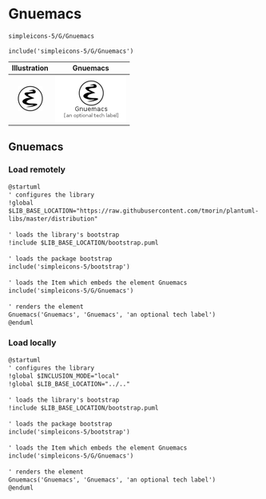 # Gnuemacs


```text
simpleicons-5/G/Gnuemacs
```

```text
include('simpleicons-5/G/Gnuemacs')
```



| Illustration | Gnuemacs |
| :---: | :---: |
| ![illustration for Illustration](../../simpleicons-5/G/Gnuemacs.png) | ![illustration for Gnuemacs](../../simpleicons-5/G/Gnuemacs.Local.png) |




## Gnuemacs

### Load remotely
```plantuml
@startuml
' configures the library
!global $LIB_BASE_LOCATION="https://raw.githubusercontent.com/tmorin/plantuml-libs/master/distribution"

' loads the library's bootstrap
!include $LIB_BASE_LOCATION/bootstrap.puml

' loads the package bootstrap
include('simpleicons-5/bootstrap')

' loads the Item which embeds the element Gnuemacs
include('simpleicons-5/G/Gnuemacs')

' renders the element
Gnuemacs('Gnuemacs', 'Gnuemacs', 'an optional tech label')
@enduml
```

### Load locally
```plantuml
@startuml
' configures the library
!global $INCLUSION_MODE="local"
!global $LIB_BASE_LOCATION="../.."

' loads the library's bootstrap
!include $LIB_BASE_LOCATION/bootstrap.puml

' loads the package bootstrap
include('simpleicons-5/bootstrap')

' loads the Item which embeds the element Gnuemacs
include('simpleicons-5/G/Gnuemacs')

' renders the element
Gnuemacs('Gnuemacs', 'Gnuemacs', 'an optional tech label')
@enduml
```

